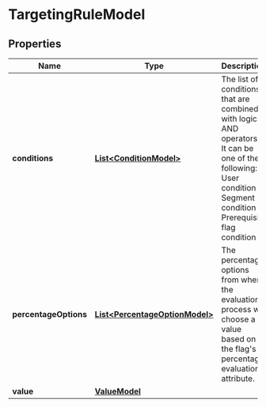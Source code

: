 

# TargetingRuleModel


## Properties

| Name | Type | Description | Notes |
|------------ | ------------- | ------------- | -------------|
|**conditions** | [**List&lt;ConditionModel&gt;**](ConditionModel.md) | The list of conditions that are combined with logical AND operators. It can be one of the following: - User condition - Segment condition - Prerequisite flag condition |  |
|**percentageOptions** | [**List&lt;PercentageOptionModel&gt;**](PercentageOptionModel.md) | The percentage options from where the evaluation process will choose a value based on the flag&#39;s percentage evaluation attribute. |  |
|**value** | [**ValueModel**](ValueModel.md) |  |  |



